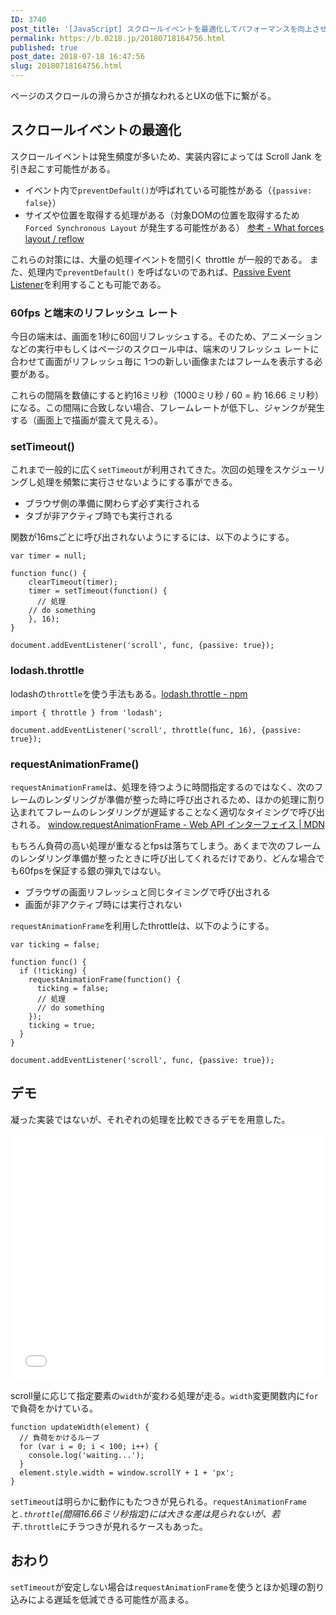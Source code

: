 ```yaml
---
ID: 3740
post_title: '[JavaScript] スクロールイベントを最適化してパフォーマンスを向上させる方法'
permalink: https://b.0218.jp/20180718164756.html
published: true
post_date: 2018-07-18 16:47:56
slug: 20180718164756.html
---
```

ページのスクロールの滑らかさが損なわれるとUXの低下に繋がる。

<h2>スクロールイベントの最適化</h2>

スクロールイベントは発生頻度が多いため、実装内容によっては Scroll Jank を引き起こす可能性がある。

<ul>
<li>イベント内で<code>preventDefault()</code>が呼ばれている可能性がある（<code>{passive: false}</code>）</li>
<li>サイズや位置を取得する処理がある（対象DOMの位置を取得するため <code>Forced Synchronous Layout</code> が発生する可能性がある）
<a href="https://gist.github.com/paulirish/5d52fb081b3570c81e3a">参考 - What forces layout / reflow</a></li>
</ul>

これらの対策には、大量の処理イベントを間引く throttle が一般的である。
また、処理内で<code>preventDefault()</code> を呼ばないのであれば、<a href="https://b.0218.jp/20180714221323.html">Passive Event Listener</a>を利用することも可能である。

<h3>60fps と端末のリフレッシュ レート</h3>

今日の端末は、画面を1秒に60回リフレッシュする。そのため、アニメーションなどの実行中もしくはページのスクロール中は、端末のリフレッシュ レートに合わせて画面がリフレッシュ毎に 1つの新しい画像またはフレームを表示する必要がある。

これらの間隔を数値にすると約16ミリ秒（1000ミリ秒 / 60 = 約 16.66 ミリ秒）になる。この間隔に合致しない場合、フレームレートが低下し、ジャンクが発生する（画面上で描画が震えて見える）。

<h3>setTimeout()</h3>

これまで一般的に広く<code>setTimeout</code>が利用されてきた。次回の処理をスケジューリングし処理を頻繁に実行させないようにする事ができる。

<ul>
<li>ブラウザ側の準備に関わらず必ず実行される</li>
<li>タブが非アクティブ時でも実行される</li>
</ul>

関数が16msごとに呼び出されないようにするには、以下のようにする。

<pre><code class="language-js">var timer = null;

function func() {
    clearTimeout(timer);
    timer = setTimeout(function() {
      // 処理
    // do something
    }, 16);
}

document.addEventListener('scroll', func, {passive: true});
</code></pre>

<h3>lodash.throttle</h3>

lodashの<code>throttle</code>を使う手法もある。<a href="https://www.npmjs.com/package/lodash.throttle">lodash.throttle  -  npm</a>

<pre><code class="language-js">import { throttle } from 'lodash';

document.addEventListener('scroll', throttle(func, 16), {passive: true});
</code></pre>

<h3>requestAnimationFrame()</h3>

<code>requestAnimationFrame</code>は、処理を待つように時間指定するのではなく、次のフレームのレンダリングが準備が整った時に呼び出されるため、ほかの処理に割り込まれてフレームのレンダリングが遅延することなく適切なタイミングで呼び出される。
<a href="https://developer.mozilla.org/ja/docs/Web/API/Window/requestAnimationFrame">window.requestAnimationFrame - Web API インターフェイス | MDN</a>

もちろん負荷の高い処理が重なるとfpsは落ちてしまう。あくまで次のフレームのレンダリング準備が整ったときに呼び出してくれるだけであり、どんな場合でも60fpsを保証する銀の弾丸ではない。

<ul>
<li>ブラウザの画面リフレッシュと同じタイミングで呼び出される</li>
<li>画面が非アクティブ時には実行されない</li>
</ul>

<code>requestAnimationFrame</code>を利用したthrottleは、以下のようにする。

<pre><code class="language-js">var ticking = false;

function func() {
  if (!ticking) {
    requestAnimationFrame(function() {
      ticking = false;
      // 処理
      // do something
    });
    ticking = true;
  }
}

document.addEventListener('scroll', func, {passive: true});
</code></pre>

<h2>デモ</h2>

凝った実装ではないが、それぞれの処理を比較できるデモを用意した。

<iframe height='394' scrolling='no' title='requestAnimationFrame vs throttle vs setTimeout' src='//codepen.io/hiro0218/embed/LBZVQv/?height=394&theme-id=light&default-tab=result&embed-version=2' frameborder='no' allowtransparency='true' allowfullscreen='true' style='width: 100%;'>See the Pen <a href='https://codepen.io/hiro0218/pen/LBZVQv/'>requestAnimationFrame vs throttle vs setTimeout</a> by hiro (<a href='https://codepen.io/hiro0218'>@hiro0218</a>) on <a href='https://codepen.io'>CodePen</a>.
</iframe>

scroll量に応じて指定要素の<code>width</code>が変わる処理が走る。<code>width</code>変更関数内に<code>for</code>で負荷をかけている。

<pre><code class="language-js">function updateWidth(element) {
  // 負荷をかけるループ
  for (var i = 0; i &lt; 100; i++) {
    console.log('waiting...');
  }
  element.style.width = window.scrollY + 1 + 'px';
}
</code></pre>

<code>setTimeout</code>は明らかに動作にもたつきが見られる。<code>requestAnimationFrame</code>と<code>_.throttle</code>(間隔16.66ミリ秒指定)には大きな差は見られないが、若干<code>_.throttle</code>にチラつきが見れるケースもあった。

<h2>おわり</h2>

<code>setTimeout</code>が安定しない場合は<code>requestAnimationFrame</code>を使うとほか処理の割り込みによる遅延を低減できる可能性が高まる。